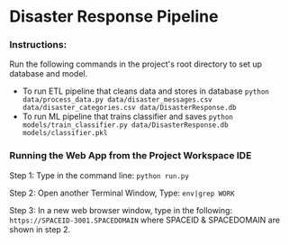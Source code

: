 # Disaster Response Pipeline

### Instructions:
Run the following commands in the project's root directory to set up database and model.

- To run ETL pipeline that cleans data and stores in database
    `python data/process_data.py data/disaster_messages.csv data/disaster_categories.csv data/DisasterResponse.db`
- To run ML pipeline that trains classifier and saves
    `python models/train_classifier.py data/DisasterResponse.db models/classifier.pkl`

### Running the Web App from the Project Workspace IDE
Step 1: Type in the command line: 
    `python run.py`

Step 2: Open another Terminal Window, Type:
    `env|grep WORK`
       
Step 3: In a new web browser window, type in the following:
    `https://SPACEID-3001.SPACEDOMAIN`
where SPACEID & SPACEDOMAIN are shown in step 2.

